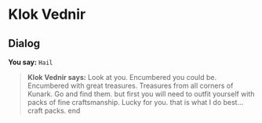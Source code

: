 # Klok Vednir
## Dialog

**You say:** `Hail`



>**Klok Vednir says:** Look at you.  Encumbered you could be.  Encumbered with great treasures.  Treasures from all corners of Kunark.  Go and find them. but first you will need to outfit yourself with packs of fine craftsmanship.  Lucky for you. that is what I do best... craft packs.
end





